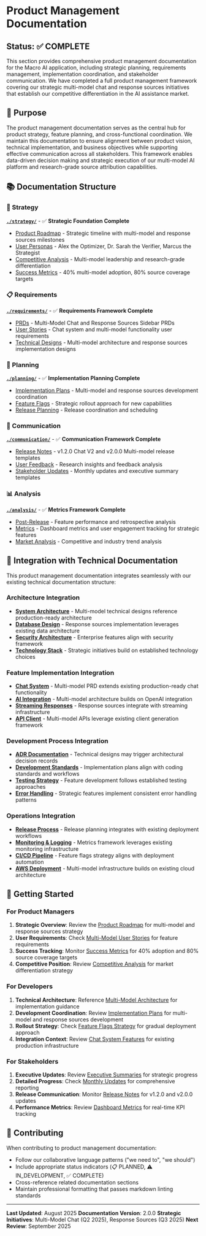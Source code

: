# Product Management Documentation

## Status: ✅ COMPLETE

This section provides comprehensive product management documentation for the Macro AI application, including
strategic planning, requirements management, implementation coordination, and stakeholder communication. We have
completed a full product management framework covering our strategic multi-model chat and response sources
initiatives that establish our competitive differentiation in the AI assistance market.

## 🎯 Purpose

The product management documentation serves as the central hub for product strategy, feature planning,
and cross-functional coordination. We maintain this documentation to ensure alignment between product
vision, technical implementation, and business objectives while supporting effective communication
across all stakeholders. This framework enables data-driven decision making and strategic execution
of our multi-model AI platform and research-grade source attribution capabilities.

## 📚 Documentation Structure

### 🎯 Strategy

**[`./strategy/`](./strategy/README.md)** - ✅ **Strategic Foundation Complete**

- [Product Roadmap](./strategy/product-roadmap.md) - Strategic timeline with multi-model and response sources milestones
- [User Personas](./strategy/user-personas.md) - Alex the Optimizer, Dr. Sarah the Verifier, Marcus the Strategist
- [Competitive Analysis](./strategy/competitive-analysis.md) - Multi-model leadership and research-grade differentiation
- [Success Metrics](./strategy/success-metrics.md) - 40% multi-model adoption, 80% source coverage targets

### 📋 Requirements

**[`./requirements/`](./requirements/README.md)** - ✅ **Requirements Framework Complete**

- [PRDs](./requirements/prds/README.md) - Multi-Model Chat and Response Sources Sidebar PRDs
- [User Stories](./requirements/user-stories/README.md) - Chat system and multi-model functionality user requirements
- [Technical Designs](./requirements/technical-designs/README.md) - Multi-model architecture and response sources
  implementation designs

### 📅 Planning

**[`./planning/`](./planning/README.md)** - ✅ **Implementation Planning Complete**

- [Implementation Plans](./planning/implementation-plans/README.md) - Multi-model and response sources development coordination
- [Feature Flags](./planning/feature-flags/README.md) - Strategic rollout approach for new capabilities
- [Release Planning](./planning/release-planning/README.md) - Release coordination and scheduling

### 📢 Communication

**[`./communication/`](./communication/README.md)** - ✅ **Communication Framework Complete**

- [Release Notes](./communication/release-notes/README.md) - v1.2.0 Chat V2 and v2.0.0 Multi-model release templates
- [User Feedback](./communication/user-feedback/README.md) - Research insights and feedback analysis
- [Stakeholder Updates](./communication/stakeholder-updates/README.md) - Monthly updates and executive summary templates

### 📊 Analysis

**[`./analysis/`](./analysis/README.md)** - ✅ **Metrics Framework Complete**

- [Post-Release](./analysis/post-release/README.md) - Feature performance and retrospective analysis
- [Metrics](./analysis/metrics/README.md) - Dashboard metrics and user engagement tracking for strategic features
- [Market Analysis](./analysis/market-analysis/README.md) - Competitive and industry trend analysis

## 🔗 Integration with Technical Documentation

This product management documentation integrates seamlessly with our existing technical documentation structure:

### Architecture Integration

- **[System Architecture](../architecture/system-architecture.md)** - Multi-model technical designs reference
  production-ready architecture
- **[Database Design](../architecture/database-design.md)** - Response sources implementation leverages existing data architecture
- **[Security Architecture](../architecture/security-architecture.md)** - Enterprise features align with security framework
- **[Technology Stack](../architecture/technology-stack.md)** - Strategic initiatives build on established technology choices

### Feature Implementation Integration

- **[Chat System](../features/chat-system/README.md)** - Multi-model PRD extends existing production-ready chat functionality
- **[AI Integration](../features/chat-system/ai-integration.md)** - Multi-model architecture builds on OpenAI integration
- **[Streaming Responses](../features/chat-system/streaming-responses.md)** - Response sources integrate with streaming infrastructure
- **[API Client](../features/api-client/README.md)** - Multi-model APIs leverage existing client generation framework

### Development Process Integration

- **[ADR Documentation](../adr/README.md)** - Technical designs may trigger architectural decision records
- **[Development Standards](../development/README.md)** - Implementation plans align with coding standards and workflows
- **[Testing Strategy](../development/testing-strategy.md)** - Feature development follows established testing approaches
- **[Error Handling](../development/error-handling.md)** - Strategic features implement consistent error handling patterns

### Operations Integration

- **[Release Process](../operations/release-process.md)** - Release planning integrates with existing deployment workflows
- **[Monitoring & Logging](../deployment/monitoring-logging.md)** - Metrics framework leverages existing monitoring infrastructure
- **[CI/CD Pipeline](../deployment/ci-cd-pipeline.md)** - Feature flags strategy aligns with deployment automation
- **[AWS Deployment](../deployment/aws-deployment.md)** - Multi-model infrastructure builds on existing cloud architecture

## 🚀 Getting Started

### For Product Managers

1. **Strategic Overview**: Review the [Product Roadmap](./strategy/product-roadmap.md) for multi-model and response
   sources strategy
2. **User Requirements**: Check [Multi-Model User Stories](./requirements/user-stories/multi-model-functionality.md)
   for feature requirements
3. **Success Tracking**: Monitor [Success Metrics](./strategy/success-metrics.md) for 40% adoption and 80% source
   coverage targets
4. **Competitive Position**: Review [Competitive Analysis](./strategy/competitive-analysis.md) for market
   differentiation strategy

### For Developers

1. **Technical Architecture**: Reference [Multi-Model Architecture](./requirements/technical-designs/multi-model-architecture.md)
   for implementation guidance
2. **Development Coordination**: Review [Implementation Plans](./planning/implementation-plans/README.md) for
   multi-model and response sources development
3. **Rollout Strategy**: Check [Feature Flags Strategy](./planning/feature-flags/strategy.md) for gradual
   deployment approach
4. **Integration Context**: Review [Chat System Features](../features/chat-system/README.md) for existing
   production infrastructure

### For Stakeholders

1. **Executive Updates**: Review [Executive Summaries](./communication/stakeholder-updates/executive-summaries.md)
   for strategic progress
2. **Detailed Progress**: Check [Monthly Updates](./communication/stakeholder-updates/monthly-updates.md) for
   comprehensive reporting
3. **Release Communication**: Monitor [Release Notes](./communication/release-notes/README.md) for v1.2.0 and
   v2.0.0 updates
4. **Performance Metrics**: Review [Dashboard Metrics](./analysis/metrics/dashboard-metrics.md) for real-time
   KPI tracking

## 🤝 Contributing

When contributing to product management documentation:

- Follow our collaborative language patterns ("we need to", "we should")
- Include appropriate status indicators (📋 PLANNED, ⚠️ IN_DEVELOPMENT, ✅ COMPLETE)
- Cross-reference related documentation sections
- Maintain professional formatting that passes markdown linting standards

---

**Last Updated**: August 2025
**Documentation Version**: 2.0.0
**Strategic Initiatives**: Multi-Model Chat (Q2 2025), Response Sources (Q3 2025)
**Next Review**: September 2025
